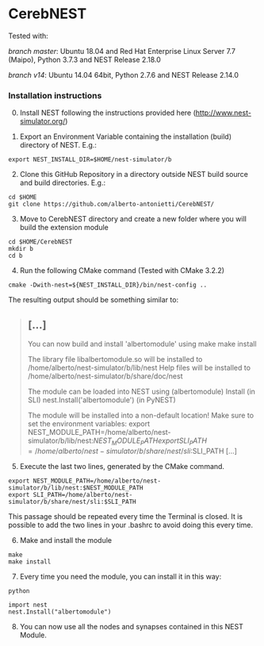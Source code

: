# CerebNEST

Tested with:

*branch master*: Ubuntu 18.04 and Red Hat Enterprise Linux Server 7.7 (Maipo), Python 3.7.3 and NEST Release 2.18.0

*branch v14*: Ubuntu 14.04 64bit, Python 2.7.6 and NEST Release 2.14.0

### Installation instructions

0. Install NEST following the instructions provided here (http://www.nest-simulator.org/)

1. Export an Environment Variable containing the installation (build) directory of NEST. E.g.:
```
export NEST_INSTALL_DIR=$HOME/nest-simulator/b
```
2. Clone this GitHub Repository in a directory outside NEST build source and build directories. E.g.:
```
cd $HOME
git clone https://github.com/alberto-antonietti/CerebNEST/
```
3. Move to CerebNEST directory and create a new folder where you will build the extension module
```
cd $HOME/CerebNEST
mkdir b
cd b
```
4. Run the following CMake command (Tested with CMake 3.2.2)
```
cmake -Dwith-nest=${NEST_INSTALL_DIR}/bin/nest-config ..
```

The resulting output should be something similar to:
> [...]
>-------------------------------------------------------
>
>You can now build and install 'albertomodule' using
>  make
>  make install
>
>The library file libalbertomodule.so will be installed to
>  /home/alberto/nest-simulator/b/lib/nest
>Help files will be installed to
>  /home/alberto/nest-simulator/b/share/doc/nest
>
>The module can be loaded into NEST using
>  (albertomodule) Install        (in SLI)
>  nest.Install('albertomodule')  (in PyNEST)
>
>The module will be installed into a non-default location!
>Make sure to set the environment variables:
>  export NEST_MODULE_PATH=/home/alberto/nest-simulator/b/lib/nest:$NEST_MODULE_PATH
>  export SLI_PATH=/home/alberto/nest-simulator/b/share/nest/sli:$SLI_PATH
> [...]

5. Execute the last two lines, generated by the CMake command. 
```
export NEST_MODULE_PATH=/home/alberto/nest-simulator/b/lib/nest:$NEST_MODULE_PATH
export SLI_PATH=/home/alberto/nest-simulator/b/share/nest/sli:$SLI_PATH
```
This passage should be repeated every time the Terminal is closed. It is possible to add the two lines in your \.bashrc to avoid doing this every time.

6. Make and install the module
```
make
make install
```

7. Every time you need the module, you can install it in this way:
```
python

```

```
import nest
nest.Install("albertomodule")

```

8. You can now use all the nodes and synapses contained in this NEST Module.
